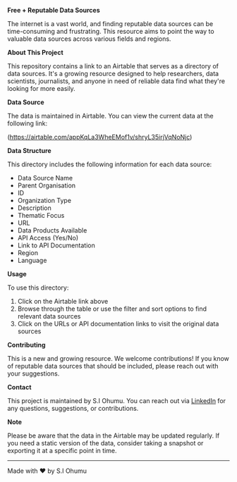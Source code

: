 **Free + Reputable Data Sources**

The internet is a vast world, and finding reputable data sources can be time-consuming and frustrating. This resource aims to point the way to valuable data sources across various fields and regions.

**About This Project**

This repository contains a link to an Airtable that serves as a directory of data sources. It's a growing resource designed to help researchers, data scientists, journalists, and anyone in need of reliable data find what they're looking for more easily.

**Data Source**

The data is maintained in Airtable. You can view the current data at the following link:

(https://airtable.com/appKqLa3WheEMof1v/shryL35irjVqNoNjc)

**Data Structure**

This directory includes the following information for each data source:

- Data Source Name
- Parent Organisation
- ID
- Organization Type
- Description
- Thematic Focus
- URL
- Data Products Available
- API Access (Yes/No)
- Link to API Documentation
- Region
- Language

**Usage**

To use this directory:
1. Click on the Airtable link above
2. Browse through the table or use the filter and sort options to find relevant data sources
3. Click on the URLs or API documentation links to visit the original data sources

**Contributing**

This is a new and growing resource. We welcome contributions! If you know of reputable data sources that should be included, please reach out with your suggestions.

**Contact**

This project is maintained by S.I Ohumu. You can reach out via [LinkedIn](https://www.linkedin.com/in/siohumu/) for any questions, suggestions, or contributions.

**Note**

Please be aware that the data in the Airtable may be updated regularly. If you need a static version of the data, consider taking a snapshot or exporting it at a specific point in time.

---

Made with ❤️ by S.I Ohumu
